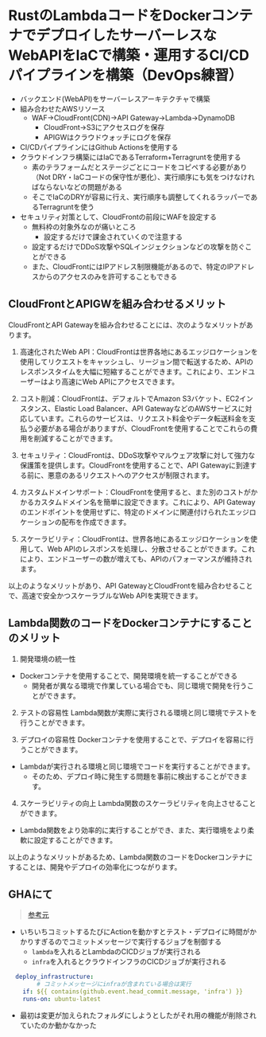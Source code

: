 # RustのLambdaコードをDockerコンテナでデプロイしたサーバーレスなWebAPIをIaCで構築・運用するCI/CDパイプラインを構築（DevOps練習）
- バックエンド(WebAPI)をサーバーレスアーキテクチャで構築
- 組み合わせたAWSリソース
    - WAF->CloudFront(CDN)->API Gateway->Lambda->DynamoDB
        - CloudFront->S3にアクセスログを保存
        - APIGWはクラウドウォッチにログを保存
- CI/CDパイプラインにはGithub Actionsを使用する
- クラウドインフラ構築にはIaCであるTerraform+Terragruntを使用する
    - 素のテラフォームだとステージごとにコードをコピペする必要があり（Not DRY・IaCコードの保守性が悪化）、実行順序にも気をつけなければならないなどの問題がある
    - そこでIaCのDRYが容易に行え、実行順序も調整してくれるラッパーであるTerragruntを使う
- セキュリティ対策として、CloudFrontの前段にWAFを設定する
  - 無料枠の対象外なのが痛いところ
    - 設定するだけで課金されていくので注意する
  - 設定するだけでDDoS攻撃やSQLインジェクションなどの攻撃を防ぐことができる
  - また、CloudFrontにはIPアドレス制限機能があるので、特定のIPアドレスからのアクセスのみを許可することもできる

## CloudFrontとAPIGWを組み合わせるメリット
CloudFrontとAPI Gatewayを組み合わせることには、次のようなメリットがあります。

1. 高速化されたWeb API：CloudFrontは世界各地にあるエッジロケーションを使用してリクエストをキャッシュし、リージョン間で転送するため、APIのレスポンスタイムを大幅に短縮することができます。これにより、エンドユーザーはより高速にWeb APIにアクセスできます。

2. コスト削減：CloudFrontは、デフォルトでAmazon S3バケット、EC2インスタンス、Elastic Load Balancer、API GatewayなどのAWSサービスに対応しています。これらのサービスは、リクエスト料金やデータ転送料金を支払う必要がある場合がありますが、CloudFrontを使用することでこれらの費用を削減することができます。

3. セキュリティ：CloudFrontは、DDoS攻撃やマルウェア攻撃に対して強力な保護策を提供します。CloudFrontを使用することで、API Gatewayに到達する前に、悪意のあるリクエストへのアクセスが制限されます。

4. カスタムドメインサポート：CloudFrontを使用すると、また別のコストがかかるカスタムドメイン名を簡単に設定できます。これにより、API Gatewayのエンドポイントを使用せずに、特定のドメインに関連付けられたエッジロケーションの配布を作成できます。

5. スケーラビリティ：CloudFrontは、世界各地にあるエッジロケーションを使用して、Web APIのレスポンスを処理し、分散させることができます。これにより、エンドユーザーの数が増えても、APIのパフォーマンスが維持されます。

以上のようなメリットがあり、API GatewayとCloudFrontを組み合わせることで、高速で安全かつスケーラブルなWeb APIを実現できます。

## Lambda関数のコードをDockerコンテナにすることのメリット

1. 開発環境の統一性
  - Dockerコンテナを使用することで、開発環境を統一することができる
    - 開発者が異なる環境で作業している場合でも、同じ環境で開発を行うことができます。

2. テストの容易性
Lambda関数が実際に実行される環境と同じ環境でテストを行うことができます。

3. デプロイの容易性
Dockerコンテナを使用することで、デプロイを容易に行うことができます。
- Lambdaが実行される環境と同じ環境でコードを実行することができます。
  - そのため、デプロイ時に発生する問題を事前に検出することができます。

4. スケーラビリティの向上
Lambda関数のスケーラビリティを向上させることができます。
- Lambda関数をより効率的に実行することができ、また、実行環境をより柔軟に設定することができます。

以上のようなメリットがあるため、Lambda関数のコードをDockerコンテナにすることは、開発やデプロイの効率化につながります。

## GHAにて
>[参考元](https://zenn.dev/snowcait/scraps/9d9c47dc4d0414)
- いちいちコミットするたびにActionを動かすとテスト・デプロイに時間がかかりすぎるのでコミットメッセージで実行するジョブを制御する
  - `lambda`を入れるとLambdaのCICDジョブが実行される
  - `infra`を入れるとクラウドインフラのCICDジョブが実行される
```yaml
  deploy_infrastructure:
        # コミットメッセージにinfraが含まれている場合は実行
    if: ${{ contains(github.event.head_commit.message, 'infra') }}
    runs-on: ubuntu-latest
```
- 最初は変更が加えられたフォルダにしようとしたがそれ用の機能が削除されていたのか動かなかった
